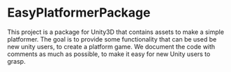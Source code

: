 EasyPlatformerPackage
=====================

This project is a package for Unity3D that contains assets to make a simple platformer. The goal is to provide some functionality that can be used be new unity users, to create a platform game. We document the code with comments as much as possible, to make it easy for new Unity users to grasp. 
